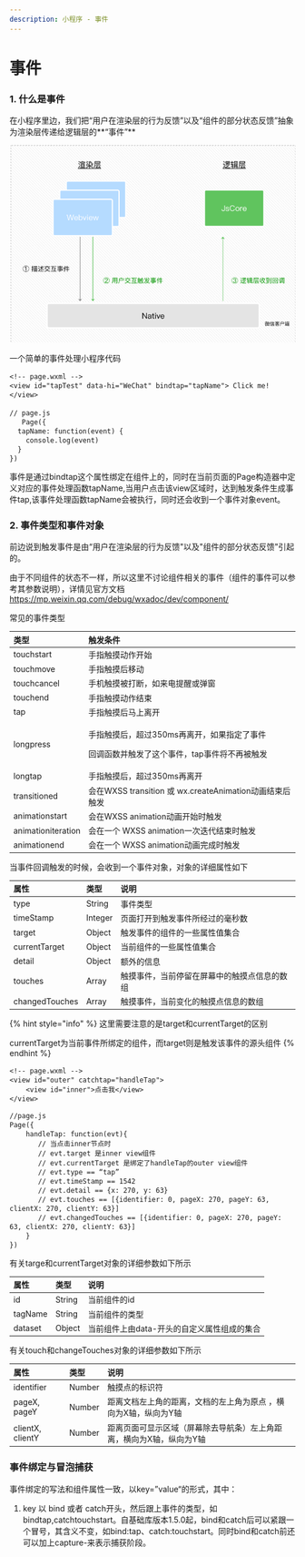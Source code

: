 ```yaml
---
description: 小程序 - 事件
---
```


# 事件

### 1. 什么是事件

在小程序里边，我们把“用户在渲染层的行为反馈”以及“组件的部分状态反馈”抽象为渲染层传递给逻辑层的**“事件”**

![&#x6E32;&#x67D3;&#x5C42;&#x4EA7;&#x751F;&#x7528;&#x6237;&#x4EA4;&#x4E92;&#x4E8B;&#x4EF6;&#x4F20;&#x9012;&#x7ED9;&#x903B;&#x8F91;&#x5C42;](.gitbook/assets/image%20%283%29.png)

一个简单的事件处理小程序代码

```text
<!-- page.wxml -->
<view id="tapTest" data-hi="WeChat" bindtap="tapName"> Click me! </view>

// page.js
   Page({
  tapName: function(event) {
    console.log(event)
  }
})
```

事件是通过bindtap这个属性绑定在组件上的，同时在当前页面的Page构造器中定义对应的事件处理函数tapName,当用户点击该view区域时，达到触发条件生成事件tap,该事件处理函数tapName会被执行，同时还会收到一个事件对象event。

### 2. 事件类型和事件对象

前边说到触发事件是由“用户在渲染层的行为反馈"以及"组件的部分状态反馈"引起的。

由于不同组件的状态不一样，所以这里不讨论组件相关的事件（组件的事件可以参考其参数说明），详情见官方文档 [https://mp.weixin.qq.com/debug/wxadoc/dev/component/ ](https://mp.weixin.qq.com/debug/wxadoc/dev/component/%20)

常见的事件类型

<table>
  <thead>
    <tr>
      <th style="text-align:left">&#x7C7B;&#x578B;</th>
      <th style="text-align:left">&#x89E6;&#x53D1;&#x6761;&#x4EF6;</th>
    </tr>
  </thead>
  <tbody>
    <tr>
      <td style="text-align:left">touchstart</td>
      <td style="text-align:left">&#x624B;&#x6307;&#x89E6;&#x6478;&#x52A8;&#x4F5C;&#x5F00;&#x59CB;</td>
    </tr>
    <tr>
      <td style="text-align:left">touchmove</td>
      <td style="text-align:left">&#x624B;&#x6307;&#x89E6;&#x6478;&#x540E;&#x79FB;&#x52A8;</td>
    </tr>
    <tr>
      <td style="text-align:left">touchcancel</td>
      <td style="text-align:left">&#x624B;&#x673A;&#x89E6;&#x6478;&#x88AB;&#x6253;&#x65AD;&#xFF0C;&#x5982;&#x6765;&#x7535;&#x63D0;&#x9192;&#x6216;&#x5F39;&#x7A97;</td>
    </tr>
    <tr>
      <td style="text-align:left">touchend</td>
      <td style="text-align:left">&#x624B;&#x6307;&#x89E6;&#x6478;&#x52A8;&#x4F5C;&#x7ED3;&#x675F;</td>
    </tr>
    <tr>
      <td style="text-align:left">tap</td>
      <td style="text-align:left">&#x624B;&#x6307;&#x89E6;&#x6478;&#x540E;&#x9A6C;&#x4E0A;&#x79BB;&#x5F00;</td>
    </tr>
    <tr>
      <td style="text-align:left">longpress</td>
      <td style="text-align:left">
        <p>&#x624B;&#x6307;&#x89E6;&#x6478;&#x540E;&#xFF0C;&#x8D85;&#x8FC7;350ms&#x518D;&#x79BB;&#x5F00;&#xFF0C;&#x5982;&#x679C;&#x6307;&#x5B9A;&#x4E86;&#x4E8B;&#x4EF6;</p>
        <p>&#x56DE;&#x8C03;&#x51FD;&#x6570;&#x5E76;&#x89E6;&#x53D1;&#x4E86;&#x8FD9;&#x4E2A;&#x4E8B;&#x4EF6;&#xFF0C;tap&#x4E8B;&#x4EF6;&#x5C06;&#x4E0D;&#x518D;&#x88AB;&#x89E6;&#x53D1;</p>
      </td>
    </tr>
    <tr>
      <td style="text-align:left">longtap</td>
      <td style="text-align:left">&#x624B;&#x6307;&#x89E6;&#x6478;&#x540E;&#xFF0C;&#x8D85;&#x8FC7;350ms&#x518D;&#x79BB;&#x5F00;</td>
    </tr>
    <tr>
      <td style="text-align:left">transitioned</td>
      <td style="text-align:left">&#x4F1A;&#x5728;WXSS transition &#x6216; wx.createAnimation&#x52A8;&#x753B;&#x7ED3;&#x675F;&#x540E;&#x89E6;&#x53D1;</td>
    </tr>
    <tr>
      <td style="text-align:left">animationstart</td>
      <td style="text-align:left">&#x4F1A;&#x5728;WXSS animation&#x52A8;&#x753B;&#x5F00;&#x59CB;&#x65F6;&#x89E6;&#x53D1;</td>
    </tr>
    <tr>
      <td style="text-align:left">animationiteration</td>
      <td style="text-align:left">&#x4F1A;&#x5728;&#x4E00;&#x4E2A; WXSS animation&#x4E00;&#x6B21;&#x8FED;&#x4EE3;&#x7ED3;&#x675F;&#x65F6;&#x89E6;&#x53D1;</td>
    </tr>
    <tr>
      <td style="text-align:left">animationend</td>
      <td style="text-align:left">&#x4F1A;&#x5728;&#x4E00;&#x4E2A; WXSS animation&#x52A8;&#x753B;&#x5B8C;&#x6210;&#x65F6;&#x89E6;&#x53D1;</td>
    </tr>
  </tbody>
</table>当事件回调触发的时候，会收到一个事件对象，对象的详细属性如下

| 属性 | 类型 | 说明 |
| :--- | :--- | :--- |
| type | String | 事件类型 |
| timeStamp | Integer | 页面打开到触发事件所经过的毫秒数 |
| target | Object | 触发事件的组件的一些属性值集合 |
| currentTarget | Object | 当前组件的一些属性值集合 |
| detail | Object | 额外的信息 |
| touches | Array | 触摸事件，当前停留在屏幕中的触摸点信息的数组 |
| changedTouches | Array | 触摸事件，当前变化的触摸点信息的数组 |

{% hint style="info" %}
这里需要注意的是target和currentTarget的区别

currentTarget为当前事件所绑定的组件，而target则是触发该事件的源头组件
{% endhint %}

```text
<!-- page.wxml -->
<view id="outer" catchtap="handleTap">
    <view id="inner">点击我</view>
</view>
```

```text
//page.js
Page({
    handleTap: function(evt){
       // 当点击inner节点时
       // evt.target 是inner view组件
       // evt.currentTarget 是绑定了handleTap的outer view组件
       // evt.type == “tap”
       // evt.timeStamp == 1542
       // evt.detail == {x: 270, y: 63}
       // evt.touches == [{identifier: 0, pageX: 270, pageY: 63, clientX: 270, clientY: 63}]
       // evt.changedTouches == [{identifier: 0, pageX: 270, pageY: 63, clientX: 270, clientY: 63}]
    }
})
```

有关targe和currentTarget对象的详细参数如下所示

| 属性 | 类型 | 说明 |
| :--- | :--- | :--- |
| id | String | 当前组件的id |
| tagName | String | 当前组件的类型 |
| dataset | Object | 当前组件上由data-开头的自定义属性组成的集合 |

有关touch和changeTouches对象的详细参数如下所示

| 属性 | 类型 | 说明 |
| :--- | :--- | :--- |
| identifier | Number | 触摸点的标识符 |
| pageX, pageY | Number | 距离文档左上角的距离，文档的左上角为原点 ，横向为X轴，纵向为Y轴 |
| clientX, clientY | Number | 距离页面可显示区域（屏幕除去导航条）左上角距离，横向为X轴，纵向为Y轴 |

### 事件绑定与冒泡捕获

事件绑定的写法和组件属性一致，以key=”value“的形式，其中：

1. key 以 bind 或者 catch开头，然后跟上事件的类型，如bindtap,catchtouchstart。自基础库版本1.5.0起，bind和catch后可以紧跟一个冒号，其含义不变，如bind:tap、catch:touchstart。同时bind和catch前还可以加上capture-来表示捕获阶段。

